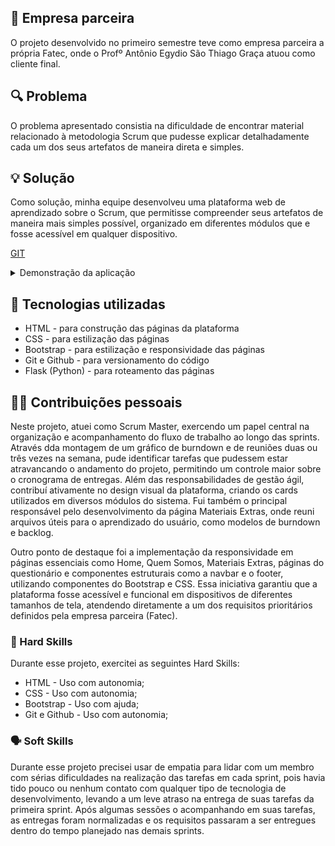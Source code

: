 ## 🏢 Empresa parceira
O projeto desenvolvido no primeiro semestre teve como empresa parceira a própria Fatec, onde o Profº Antônio Egydio São Thiago Graça atuou como cliente final. 

## 🔍 Problema
O problema apresentado consistia na dificuldade de encontrar material relacionado à metodologia Scrum que pudesse explicar detalhadamente cada um dos seus artefatos de maneira direta e simples.

## 💡 Solução
Como solução, minha equipe desenvolveu uma plataforma web de aprendizado sobre o Scrum, que permitisse compreender seus artefatos de maneira mais simples possível, organizado em diferentes módulos que e fosse acessível em qualquer dispositivo.

[GIT](https://github.com/ColossusAPI/ScrumAcademy)

<details>
  <summary>Demonstração da aplicação</summary>
  <p align="center">
    <img
    src="https://github.com/BrunoVieira003/ScrumAcademy/raw/main/API%20imagens/videoapi.gif"
    alt="foto"
    style="width: 90%; border-radius: 2%;"
    />
  </p>
</details>

## 🧰 Tecnologias utilizadas
- HTML - para construção das páginas da plataforma
- CSS - para estilização das páginas
- Bootstrap - para estilização e responsividade das páginas
- Git e Github - para versionamento do código
- Flask (Python) - para roteamento das páginas

## 🧑‍💻 Contribuições pessoais
Neste projeto, atuei como Scrum Master, exercendo um papel central na organização e acompanhamento do fluxo de trabalho ao longo das sprints. Através dda montagem de um gráfico de burndown e de reuniões duas ou três vezes na semana, pude identificar tarefas que pudessem estar atravancando o andamento do projeto, permitindo um controle maior sobre o cronograma de entregas. Além das responsabilidades de gestão ágil, contribuí ativamente no design visual da plataforma, criando os cards utilizados em diversos módulos do sistema. Fui também o principal responsável pelo desenvolvimento da página Materiais Extras, onde reuni arquivos úteis para o aprendizado do usuário, como modelos de burndown e backlog.

Outro ponto de destaque foi a implementação da responsividade em páginas essenciais como Home, Quem Somos, Materiais Extras, páginas do questionário e componentes estruturais como a navbar e o footer, utilizando componentes do Bootstrap e CSS. Essa iniciativa garantiu que a plataforma fosse acessível e funcional em dispositivos de diferentes tamanhos de tela, atendendo diretamente a um dos requisitos prioritários definidos pela empresa parceira (Fatec).

### 🔧 Hard Skills
Durante esse projeto, exercitei as seguintes Hard Skills:
- HTML - Uso com autonomia;
- CSS - Uso com autonomia;
- Bootstrap - Uso com ajuda;
- Git e Github - Uso com autonomia;

### 🗣️ Soft Skills
Durante esse projeto precisei usar de empatia para lidar com um membro com sérias dificuldades na realização das tarefas em cada sprint, pois havia tido pouco ou nenhum contato com qualquer tipo de tecnologia de desenvolvimento, levando a um leve atraso na entrega de suas tarefas da primeira sprint. Após algumas sessões o acompanhando em suas tarefas, as entregas foram normalizadas e os requisitos passaram a ser entregues dentro do tempo planejado nas demais sprints.

